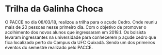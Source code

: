 # Trilha da Galinha Choca 

O PACCE no dia 08/03/18, realizou a trilha para o açude Cedro. Onde reuniu mais de 20 pessoas nesse primeiro dia. Com o objetivo de promover o acolhimento dos novos alunos que ingressaram em 2018.1. Os bolsista levaram ingressantes na universidade para conhecerem p açude cedro que fica localizado perto do Campus da UFC Quixadá. Sendo um dos primeiros eventos do semestre realizado pelo PACCE.
